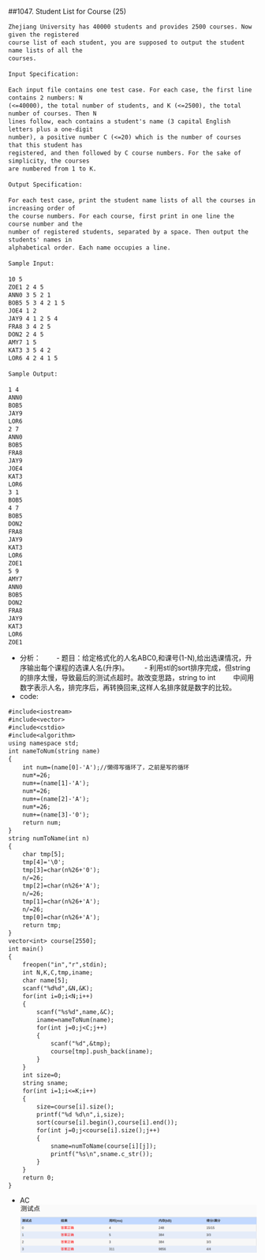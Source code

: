 ##1047. Student List for Course (25)

	Zhejiang University has 40000 students and provides 2500 courses. Now given the registered
	course list of each student, you are supposed to output the student name lists of all the 
	courses.

	Input Specification:

	Each input file contains one test case. For each case, the first line contains 2 numbers: N 
	(<=40000), the total number of students, and K (<=2500), the total number of courses. Then N
	lines follow, each contains a student's name (3 capital English letters plus a one-digit
	number), a positive number C (<=20) which is the number of courses that this student has 
	registered, and then followed by C course numbers. For the sake of simplicity, the courses 
	are numbered from 1 to K.

	Output Specification:

	For each test case, print the student name lists of all the courses in increasing order of 
	the course numbers. For each course, first print in one line the course number and the 
	number of registered students, separated by a space. Then output the students' names in 
	alphabetical order. Each name occupies a line.

	Sample Input:
	
	10 5
	ZOE1 2 4 5
	ANN0 3 5 2 1
	BOB5 5 3 4 2 1 5
	JOE4 1 2
	JAY9 4 1 2 5 4
	FRA8 3 4 2 5
	DON2 2 4 5
	AMY7 1 5
	KAT3 3 5 4 2
	LOR6 4 2 4 1 5
	
	Sample Output:
	
	1 4
	ANN0
	BOB5
	JAY9
	LOR6
	2 7
	ANN0
	BOB5
	FRA8
	JAY9
	JOE4
	KAT3
	LOR6
	3 1
	BOB5
	4 7
	BOB5
	DON2
	FRA8
	JAY9
	KAT3
	LOR6
	ZOE1
	5 9
	AMY7
	ANN0
	BOB5
	DON2
	FRA8
	JAY9
	KAT3
	LOR6
	ZOE1
	
- 分析：
　　- 题目：给定格式化的人名ABC0,和课号(1-N),给出选课情况，升序输出每个课程的选课人名(升序)。
　　- 利用stl的sort排序完成，但string的排序太慢，导致最后的测试点超时。故改变思路，string to int
　　  中间用数字表示人名，排完序后，再转换回来,这样人名排序就是数字的比较。
- code:
 
```language
#include<iostream>
#include<vector>
#include<cstdio>
#include<algorithm>
using namespace std;
int nameToNum(string name)
{
	int num=(name[0]-'A');//懒得写循环了，之前是写的循环
	num*=26;
	num+=(name[1]-'A');
	num*=26;
	num+=(name[2]-'A');
	num*=26;
	num+=(name[3]-'0');
	return num;
}
string numToName(int n)
{
	char tmp[5];
	tmp[4]='\0';
	tmp[3]=char(n%26+'0');
	n/=26;
	tmp[2]=char(n%26+'A');
	n/=26;
	tmp[1]=char(n%26+'A');
	n/=26;
	tmp[0]=char(n%26+'A');
	return tmp;
}
vector<int> course[2550];
int main()
{
	freopen("in","r",stdin);
	int N,K,C,tmp,iname;
	char name[5];
	scanf("%d%d",&N,&K);
	for(int i=0;i<N;i++)
	{
		scanf("%s%d",name,&C);
		iname=nameToNum(name);
		for(int j=0;j<C;j++)
		{
			scanf("%d",&tmp);
			course[tmp].push_back(iname);
		}
	}
	int size=0;
	string sname;
	for(int i=1;i<=K;i++)
	{
		size=course[i].size();
		printf("%d %d\n",i,size);
		sort(course[i].begin(),course[i].end());
		for(int j=0;j<course[i].size();j++)
		{
			sname=numToName(course[i][j]);
			printf("%s\n",sname.c_str());
		}
	}
	return 0;
}
```

- AC
![pat_a1047](./pat_a1047.png)